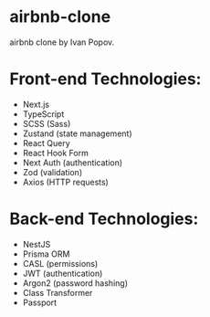 # airbnb-clone

airbnb clone by Ivan Popov.

# Front-end Technologies:

- Next.js
- TypeScript
- SCSS (Sass)
- Zustand (state management)
- React Query
- React Hook Form
- Next Auth (authentication)
- Zod (validation)
- Axios (HTTP requests)

# Back-end Technologies:

- NestJS
- Prisma ORM
- CASL (permissions)
- JWT (authentication)
- Argon2 (password hashing)
- Class Transformer
- Passport
